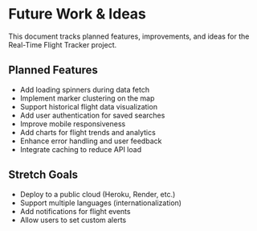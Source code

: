 # Future Work & Ideas

This document tracks planned features, improvements, and ideas for the Real-Time Flight Tracker project.

## Planned Features

- Add loading spinners during data fetch
- Implement marker clustering on the map
- Support historical flight data visualization
- Add user authentication for saved searches
- Improve mobile responsiveness
- Add charts for flight trends and analytics
- Enhance error handling and user feedback
- Integrate caching to reduce API load

## Stretch Goals

- Deploy to a public cloud (Heroku, Render, etc.)
- Support multiple languages (internationalization)
- Add notifications for flight events
- Allow users to set custom alerts


